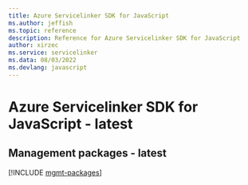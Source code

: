 ```yaml
---
title: Azure Servicelinker SDK for JavaScript
ms.author: jeffish
ms.topic: reference
description: Reference for Azure Servicelinker SDK for JavaScript
author: xirzec
ms.service: servicelinker
ms.data: 08/03/2022
ms.devlang: javascript
---
```

# Azure Servicelinker SDK for JavaScript - latest

## Management packages - latest
[!INCLUDE [mgmt-packages](servicelinker-mgmt-index.md)]